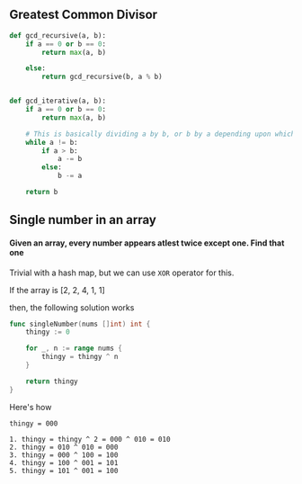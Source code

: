 ## Greatest Common Divisor

```py
def gcd_recursive(a, b):
    if a == 0 or b == 0:
        return max(a, b)

    else:
        return gcd_recursive(b, a % b)


def gcd_iterative(a, b):
    if a == 0 or b == 0:
        return max(a, b)

    # This is basically dividing a by b, or b by a depending upon which one's larger
    while a != b:
        if a > b:
            a -= b
        else:
            b -= a

    return b

```

## Single number in an array 

#### Given an array, every number appears atlest twice except one. Find that one

Trivial with a hash map, but we can use `XOR` operator for this.

If the array is [2, 2, 4, 1, 1]

then, the following solution works

```go
func singleNumber(nums []int) int {
    thingy := 0

    for _, n := range nums {
        thingy = thingy ^ n
    }

    return thingy
}
```

Here's how

```
thingy = 000

1. thingy = thingy ^ 2 = 000 ^ 010 = 010
2. thingy = 010 ^ 010 = 000
3. thingy = 000 ^ 100 = 100
4. thingy = 100 ^ 001 = 101
5. thingy = 101 ^ 001 = 100
```



